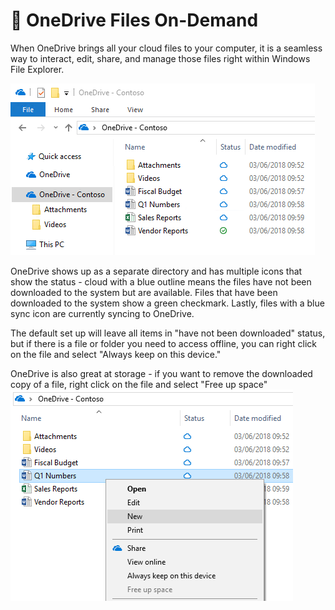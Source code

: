 # 📂 OneDrive Files On-Demand

When OneDrive brings all your cloud files to your computer, it is a seamless way to interact, edit, share, and manage those files right within Windows File Explorer.

![](../../../../.gitbook/assets/image.png)

OneDrive shows up as a separate directory and has multiple icons that show the status - cloud with a blue outline means the files have not been downloaded to the system but are available. Files that have been downloaded to the system show a green checkmark. Lastly, files with a blue sync icon are currently syncing to OneDrive.&#x20;

The default set up will leave all items in "have not been downloaded" status, but if there is a file or folder you need to access offline, you can right click on the file and select "Always keep on this device."

OneDrive is also great at storage - if you want to remove the downloaded copy of a file, right click on the file and select "Free up space"\
![](<../../../../.gitbook/assets/image (1).png>)
